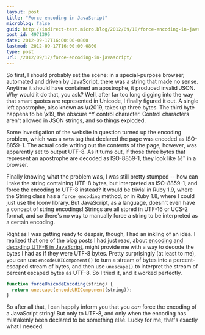 ```yaml
---
layout: post
title: "Force encoding in JavaScript"
microblog: false
guid: http://indirect-test.micro.blog/2012/09/18/force-encoding-in-javascript/
post_id: 4971395
date: 2012-09-17T16:00:00-0800
lastmod: 2012-09-17T16:00:00-0800
type: post
url: /2012/09/17/force-encoding-in-javascript/
---
```

So first, I should probably set the scene: in a special-purpose browser, automated and driven by JavaScript, there was a string that made no sense. Anytime it should have contained an apostrophe, it produced invalid JSON. Why would it do that, you ask? Well, after far too long digging into the way that smart quotes are represented in Unicode, I finally figured it out. A single left apostrophe, also known as \u2019, takes up three bytes. The third byte happens to be \x19, the obscure ^Y control character. Control characters aren't allowed in JSON strings, and so things exploded.

Some investigation of the website in question turned up the encoding problem, which was a `meta` tag that declared the page was encoded as ISO-8859-1. The actual code writing out the contents of the page, however, was apparently set to output UTF-8. As it turns out, if those three bytes that represent an apostrophe are decoded as ISO-8859-1, they look like `â€˜` in a browser.

Finally knowing what the problem was, I was still pretty stumped -- how can I take the string containing UTF-8 bytes, but interpreted as ISO-8859-1, and force the encoding to UTF-8 instead? It would be trivial in Ruby 1.9, where the String class has a `force_encoding` method, or in Ruby 1.8, where I could just use the Iconv library. But JavaScript, as a language, doesn't even have a concept of string encodings! Strings are all stored in UTF-16 or UCS-2 format, and so there's no way to manually force a string to be interpreted as a certain encoding.

Right as I was getting ready to despair, though, I had an inkling of an idea. I realized that one of the blog posts I had just read, about [encoding and decoding UTF-8 in JavaScript](http://ecmanaut.blogspot.com/2006/07/encoding-decoding-utf8-in-javascript.html), might provide me with a way to decode the bytes I had as if they were UTF-8 bytes. Pretty surprisingly (at least to me), you can use `encodeURIComponent()` to turn a stream of bytes into a percent-escaped stream of bytes, and then use `unescape()` to interpret the stream of percent escaped bytes as UTF-8. So I tried it, and it worked perfectly.

```javascript
function forceUnicodeEncoding(string) {
  return unescape(encodeURIComponent(string));
}
```

So after all that, I can happily inform you that you _can_ force the encoding of a JavaScript string! But only to UTF-8, and only when the encoding has mistakenly been declared to be something else. Lucky for me, that's exactly what I needed.
